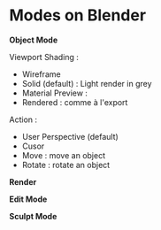 # Modes on Blender

**Object Mode**

Viewport Shading :

* Wireframe
* Solid (default) : Light render in grey
* Material Preview :&#x20;
* Rendered : comme à l'export

Action :&#x20;

* User Perspective (default)
* Cusor&#x20;
* Move : move an object
* Rotate : rotate an object

**Render**&#x20;

**Edit Mode**

**Sculpt Mode**

